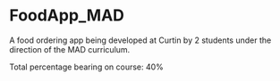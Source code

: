 # FoodApp_MAD
A food ordering app being developed at Curtin by 2 students under the direction of the MAD curriculum.

Total percentage bearing on course: 40%
